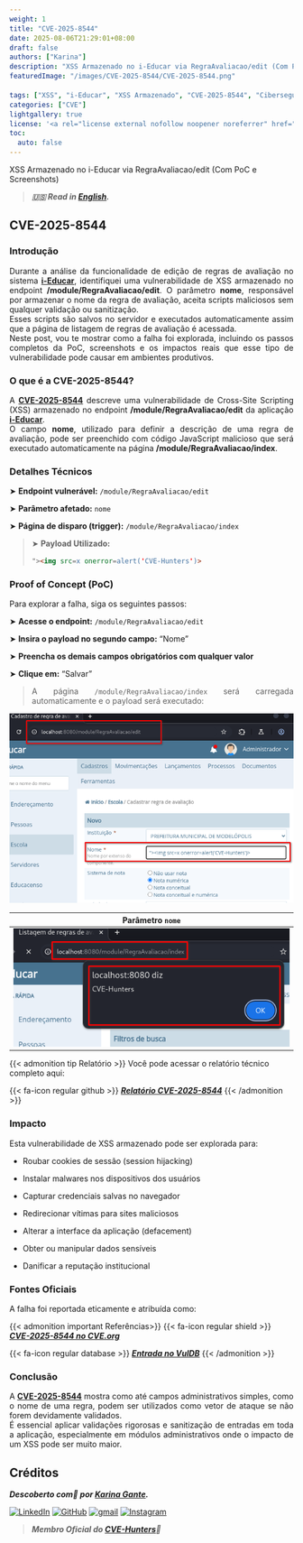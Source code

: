 ```yaml
---
weight: 1
title: "CVE-2025-8544"
date: 2025-08-06T21:29:01+08:00
draft: false
authors: ["Karina"]
description: "XSS Armazenado no i-Educar via RegraAvaliacao/edit (Com PoC e Screenshots)"
featuredImage: "/images/CVE-2025-8544/CVE-2025-8544.png"

tags: ["XSS", "i-Educar", "XSS Armazenado", "CVE-2025-8544", "Cibersegurança"]
categories: ["CVE"]
lightgallery: true
license: '<a rel="license external nofollow noopener noreferrer" href="https://creativecommons.org/licenses/by-nc/4.0/" target="_blank">CC BY-NC 4.0</a>'
toc:
  auto: false
---
```


XSS Armazenado no i-Educar via RegraAvaliacao/edit (Com PoC e Screenshots)

<!--more-->

> ***🇺🇸 Read in [English](http://karinagante.github.io/cve-2025-8544/).***

## CVE-2025-8544

### Introdução

<p align="justify"> Durante a análise da funcionalidade de edição de regras de avaliação no sistema <b><a href="https://github.com/portabilis/i-educar" target=_blank>i-Educar</a></b>, identifiquei uma vulnerabilidade de XSS armazenado no endpoint <b>/module/RegraAvaliacao/edit</b>. O parâmetro <b>nome</b>, responsável por armazenar o nome da regra de avaliação, aceita scripts maliciosos sem qualquer validação ou sanitização. </br> Esses scripts são salvos no servidor e executados automaticamente assim que a página de listagem de regras de avaliação é acessada. </br> Neste post, vou te mostrar como a falha foi explorada, incluindo os passos completos da PoC, screenshots e os impactos reais que esse tipo de vulnerabilidade pode causar em ambientes produtivos. </p>

### O que é a CVE-2025-8544?

<p align="justify"> A <b><a href="https://www.cve.org/CVERecord?id=CVE-2025-8544" target=_blank>CVE-2025-8544</a></b> descreve uma vulnerabilidade de Cross-Site Scripting (XSS) armazenado no endpoint <b>/module/RegraAvaliacao/edit</b> da aplicação <b><a href="https://github.com/portabilis/i-educar" target=_blank>i-Educar</a></b>. </br> O campo <b>nome</b>, utilizado para definir a descrição de uma regra de avaliação, pode ser preenchido com código JavaScript malicioso que será executado automaticamente na página <b>/module/RegraAvaliacao/index</b>. </p>

### Detalhes Técnicos

➤ **Endpoint vulnerável:** `/module/RegraAvaliacao/edit`

➤ **Parâmetro afetado:** `nome`

➤ **Página de disparo (trigger):** `/module/RegraAvaliacao/index`

> ➤ **Payload Utilizado:** 
> ```html
>"><img src=x onerror=alert('CVE-Hunters')>
>```

### Proof of Concept (PoC)

Para explorar a falha, siga os seguintes passos:

➤ **Acesse o endpoint:** `/module/RegraAvaliacao/edit`

➤ **Insira o payload no segundo campo:** “Nome”

➤ **Preencha os demais campos obrigatórios com qualquer valor**

➤ **Clique em:** “Salvar”

> <p align="justify">A página <code>/module/RegraAvaliacao/index</code> será carregada automaticamente e o payload será executado:</p>

<p align="center">
<img src="/images/CVE-2025-8544/PoC1.png">
</p>

|   Parâmetro `nome`         |
|:------------:|
| ![](/images/CVE-2025-8544/PoC2.png)    |

{{< admonition tip Relatório >}} 
Você pode acessar o relatório técnico completo aqui:

{{< fa-icon regular github >}} 
***[Relatório CVE-2025-8544](https://github.com/KarinaGante/KGSec/blob/main/CVEs/i-educar/CVE-2025-8544.md)***
{{< /admonition >}}

### Impacto

Esta vulnerabilidade de XSS armazenado pode ser explorada para:

- Roubar cookies de sessão (session hijacking)

- Instalar malwares nos dispositivos dos usuários

- Capturar credenciais salvas no navegador

- Redirecionar vítimas para sites maliciosos

- Alterar a interface da aplicação (defacement)

- Obter ou manipular dados sensíveis

- Danificar a reputação institucional

### Fontes Oficiais

A falha foi reportada eticamente e atribuída como:

{{< admonition important Referências>}} 
{{< fa-icon regular shield >}} 
***[CVE-2025-8544 no CVE.org](https://www.cve.org/CVERecord?id=CVE-2025-8544)***

{{< fa-icon regular database >}} 
***[Entrada no VulDB](https://vuldb.com/?id.318673)***
{{< /admonition >}}

### Conclusão

<p align="justify"> A <b><a href="https://www.cve.org/CVERecord?id=CVE-2025-8544" target=_blank>CVE-2025-8544</a></b> mostra como até campos administrativos simples, como o nome de uma regra, podem ser utilizados como vetor de ataque se não forem devidamente validados. </br>É essencial aplicar validações rigorosas e sanitização de entradas em toda a aplicação, especialmente em módulos administrativos onde o impacto de um XSS pode ser muito maior. </p>

## Créditos

***Descoberto com💜 por [Karina Gante](https://karinagante.github.io/).***

[![LinkedIn](https://skillicons.dev/icons?i=linkedin&theme=dark)](https://www.linkedin.com/in/karina-gante/)
[![GitHub](https://skillicons.dev/icons?i=github&theme=dark)](https://www.github.com/KarinaGante/)
[![gmail](https://skillicons.dev/icons?i=gmail&theme=dark)](mailto:karina.gante1@gmail.com)
[![Instagram](https://skillicons.dev/icons?i=instagram&theme=dark)](https://www.instagram.com/karinovisk02/)

> ***Membro Oficial do [CVE-Hunters](https://www.cvehunters.com/)🏹***